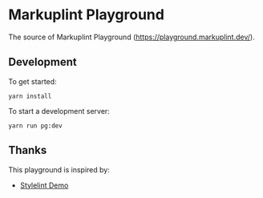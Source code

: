 # Markuplint Playground

The source of Markuplint Playground (<https://playground.markuplint.dev/>).

## Development

To get started:

```shell
yarn install
```

To start a development server:

```shell
yarn run pg:dev
```

## Thanks

This playground is inspired by:

- [Stylelint Demo](https://stylelint.io/demo/)
